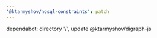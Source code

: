 ```yaml
---
'@ktarmyshov/nosql-constraints': patch
---
```


dependabot: directory '/', update @ktarmyshov/digraph-js
